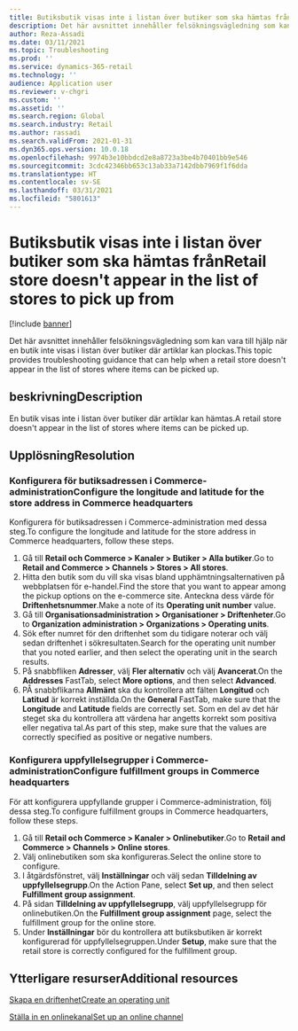 ```yaml
---
title: Butiksbutik visas inte i listan över butiker som ska hämtas från
description: Det här avsnittet innehåller felsökningsvägledning som kan vara till hjälp när en butik inte visas i listan över butiker där artiklar kan plockas.
author: Reza-Assadi
ms.date: 03/11/2021
ms.topic: Troubleshooting
ms.prod: ''
ms.service: dynamics-365-retail
ms.technology: ''
audience: Application user
ms.reviewer: v-chgri
ms.custom: ''
ms.assetid: ''
ms.search.region: Global
ms.search.industry: Retail
ms.author: rassadi
ms.search.validFrom: 2021-01-31
ms.dyn365.ops.version: 10.0.18
ms.openlocfilehash: 9974b3e10bbdcd2e8a8723a3be4b70401bb9e546
ms.sourcegitcommit: 3cdc42346bb653c13ab33a7142dbb7969f1f6dda
ms.translationtype: HT
ms.contentlocale: sv-SE
ms.lasthandoff: 03/31/2021
ms.locfileid: "5801613"
---
```

# <a name="retail-store-doesnt-appear-in-the-list-of-stores-to-pick-up-from"></a><span data-ttu-id="bcb84-103">Butiksbutik visas inte i listan över butiker som ska hämtas från</span><span class="sxs-lookup"><span data-stu-id="bcb84-103">Retail store doesn't appear in the list of stores to pick up from</span></span>

[!include [banner](../../includes/banner.md)]

<span data-ttu-id="bcb84-104">Det här avsnittet innehåller felsökningsvägledning som kan vara till hjälp när en butik inte visas i listan över butiker där artiklar kan plockas.</span><span class="sxs-lookup"><span data-stu-id="bcb84-104">This topic provides troubleshooting guidance that can help when a retail store doesn't appear in the list of stores where items can be picked up.</span></span>

## <a name="description"></a><span data-ttu-id="bcb84-105">beskrivning</span><span class="sxs-lookup"><span data-stu-id="bcb84-105">Description</span></span>

<span data-ttu-id="bcb84-106">En butik visas inte i listan över butiker där artiklar kan hämtas.</span><span class="sxs-lookup"><span data-stu-id="bcb84-106">A retail store doesn't appear in the list of stores where items can be picked up.</span></span>

## <a name="resolution"></a><span data-ttu-id="bcb84-107">Upplösning</span><span class="sxs-lookup"><span data-stu-id="bcb84-107">Resolution</span></span>

### <a name="configure-the-longitude-and-latitude-for-the-store-address-in-commerce-headquarters"></a><span data-ttu-id="bcb84-108">Konfigurera för butiksadressen i Commerce-administration</span><span class="sxs-lookup"><span data-stu-id="bcb84-108">Configure the longitude and latitude for the store address in Commerce headquarters</span></span>

<span data-ttu-id="bcb84-109">Konfigurera för butiksadressen i Commerce-administration med dessa steg.</span><span class="sxs-lookup"><span data-stu-id="bcb84-109">To configure the longitude and latitude for the store address in Commerce headquarters, follow these steps.</span></span>

1. <span data-ttu-id="bcb84-110">Gå till **Retail och Commerce \> Kanaler \> Butiker \> Alla butiker**.</span><span class="sxs-lookup"><span data-stu-id="bcb84-110">Go to **Retail and Commerce \> Channels \> Stores \> All stores**.</span></span>
1. <span data-ttu-id="bcb84-111">Hitta den butik som du vill ska visas bland upphämtningsalternativen på webbplatsen för e-handel.</span><span class="sxs-lookup"><span data-stu-id="bcb84-111">Find the store that you want to appear among the pickup options on the e-commerce site.</span></span> <span data-ttu-id="bcb84-112">Anteckna dess värde för **Driftenhetsnummer**.</span><span class="sxs-lookup"><span data-stu-id="bcb84-112">Make a note of its **Operating unit number** value.</span></span>
1. <span data-ttu-id="bcb84-113">Gå till **Organisationsadministration \> Organisationer \> Driftenheter**.</span><span class="sxs-lookup"><span data-stu-id="bcb84-113">Go to **Organization administration \> Organizations \> Operating units**.</span></span>
1. <span data-ttu-id="bcb84-114">Sök efter numret för den driftenhet som du tidigare noterar och välj sedan driftenhet i sökresultaten.</span><span class="sxs-lookup"><span data-stu-id="bcb84-114">Search for the operating unit number that you noted earlier, and then select the operating unit in the search results.</span></span>
1. <span data-ttu-id="bcb84-115">På snabbfliken **Adresser**, välj **Fler alternativ** och välj **Avancerat**.</span><span class="sxs-lookup"><span data-stu-id="bcb84-115">On the **Addresses** FastTab, select **More options**, and then select **Advanced**.</span></span>
1. <span data-ttu-id="bcb84-116">PÅ snabbflikarna **Allmänt** ska du kontrollera att fälten **Longitud** och **Latitud** är korrekt inställda.</span><span class="sxs-lookup"><span data-stu-id="bcb84-116">On the **General** FastTab, make sure that the **Longitude** and **Latitude** fields are correctly set.</span></span> <span data-ttu-id="bcb84-117">Som en del av det här steget ska du kontrollera att värdena har angetts korrekt som positiva eller negativa tal.</span><span class="sxs-lookup"><span data-stu-id="bcb84-117">As part of this step, make sure that the values are correctly specified as positive or negative numbers.</span></span>

### <a name="configure-fulfillment-groups-in-commerce-headquarters"></a><span data-ttu-id="bcb84-118">Konfigurera uppfyllelsegrupper i Commerce-administration</span><span class="sxs-lookup"><span data-stu-id="bcb84-118">Configure fulfillment groups in Commerce headquarters</span></span>

<span data-ttu-id="bcb84-119">För att konfigurera uppfyllande grupper i Commerce-administration, följ dessa steg.</span><span class="sxs-lookup"><span data-stu-id="bcb84-119">To configure fulfillment groups in Commerce headquarters, follow these steps.</span></span>

1. <span data-ttu-id="bcb84-120">Gå till **Retail och Commerce \> Kanaler \> Onlinebutiker**.</span><span class="sxs-lookup"><span data-stu-id="bcb84-120">Go to **Retail and Commerce \> Channels \> Online stores**.</span></span>
1. <span data-ttu-id="bcb84-121">Välj onlinebutiken som ska konfigureras.</span><span class="sxs-lookup"><span data-stu-id="bcb84-121">Select the online store to configure.</span></span>
1. <span data-ttu-id="bcb84-122">I åtgärdsfönstret, välj **Inställningar** och välj sedan **Tilldelning av uppfyllelsegrupp**.</span><span class="sxs-lookup"><span data-stu-id="bcb84-122">On the Action Pane, select **Set up**, and then select **Fulfillment group assignment**.</span></span>
1. <span data-ttu-id="bcb84-123">På sidan **Tilldelning av uppfyllelsegrupp**, välj uppfyllelsegrupp för onlinebutiken.</span><span class="sxs-lookup"><span data-stu-id="bcb84-123">On the **Fulfillment group assignment** page, select the fulfillment group for the online store.</span></span>
1. <span data-ttu-id="bcb84-124">Under **Inställningar** bör du kontrollera att butiksbutiken är korrekt konfigurerad för uppfyllelsegruppen.</span><span class="sxs-lookup"><span data-stu-id="bcb84-124">Under **Setup**, make sure that the retail store is correctly configured for the fulfillment group.</span></span>

## <a name="additional-resources"></a><span data-ttu-id="bcb84-125">Ytterligare resurser</span><span class="sxs-lookup"><span data-stu-id="bcb84-125">Additional resources</span></span> 

[<span data-ttu-id="bcb84-126">Skapa en driftenhet</span><span class="sxs-lookup"><span data-stu-id="bcb84-126">Create an operating unit</span></span>](https://docs.microsoft.com/dynamics365/fin-ops-core/fin-ops/organization-administration/tasks/create-operating-unit)

[<span data-ttu-id="bcb84-127">Ställa in en onlinekanal</span><span class="sxs-lookup"><span data-stu-id="bcb84-127">Set up an online channel</span></span>](../channel-setup-online.md)
